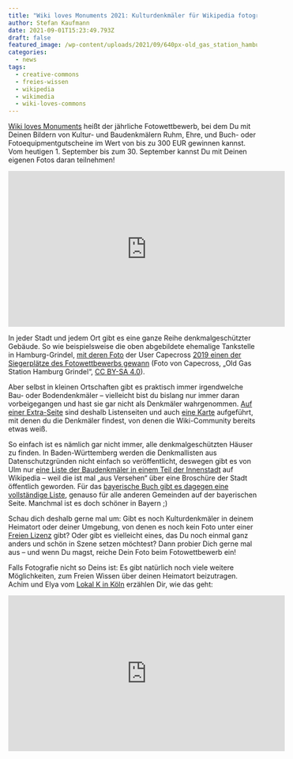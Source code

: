```yaml
---
title: "Wiki loves Monuments 2021: Kulturdenkmäler für Wikipedia fotografieren"
author: Stefan Kaufmann
date: 2021-09-01T15:23:49.793Z
draft: false
featured_image: /wp-content/uploads/2021/09/640px-old_gas_station_hamburg_grindel.jpg
categories:
  - news
tags:
  - creative-commons
  - freies-wissen
  - wikipedia
  - wikimedia
  - wiki-loves-commons
---
```

[Wiki loves Monuments](https://de.wikipedia.org/wiki/Wikipedia:Wiki_Loves_Monuments_2021/Deutschland) heißt der jährliche Fotowettbewerb, bei dem Du mit Deinen Bildern von Kultur- und Baudenkmälern Ruhm, Ehre, und Buch- oder Fotoequipmentgutscheine im Wert von bis zu 300 EUR gewinnen kannst. Vom heutigen 1. September bis zum 30. September kannst Du mit Deinen eigenen Fotos daran teilnehmen!

<iframe width="560" height="315" src="https://www.youtube-nocookie.com/embed/UaceBXVYOKI" title="YouTube video player" frameborder="0" allow="accelerometer; autoplay; clipboard-write; encrypted-media; gyroscope; picture-in-picture" allowfullscreen></iframe>

In jeder Stadt und jedem Ort gibt es eine ganze Reihe denkmalgeschützter Gebäude. So wie beispielsweise die oben abgebildete ehemalige Tankstelle in Hamburg-Grindel, [mit deren Foto](https://commons.wikimedia.org/wiki/File:Old_Gas_Station_Hamburg_Grindel.jpg) der User Capecross [2019 einen der Siegerplätze des Fotowettbewerbs gewann](https://de.wikipedia.org/wiki/Wikipedia:Wiki_Loves_Monuments_2019/Deutschland/Preistr%C3%A4ger) (Foto von Capecross, „Old Gas Station Hamburg Grindel“, [CC BY-SA 4.0](https://creativecommons.org/licenses/by-sa/4.0/legalcode)). 

Aber selbst in kleinen Ortschaften gibt es praktisch immer irgendwelche Bau- oder Bodendenkmäler – vielleicht bist du bislang nur immer daran vorbeigegangen und hast sie gar nicht als Denkmäler wahrgenommen. [Auf einer Extra-Seite](https://de.wikipedia.org/wiki/Wikipedia:Wiki_Loves_Monuments_2021/Deutschland/Denkmale) sind deshalb Listenseiten und auch [eine Karte](https://maps.wikilovesmonuments.org/map?c=48.3734:10.0322:12) aufgeführt, mit denen du die Denkmäler findest, von denen die Wiki-Community bereits etwas weiß.

So einfach ist es nämlich gar nicht immer, alle denkmalgeschützten Häuser zu finden. In Baden-Württemberg werden die Denkmallisten aus Datenschutzgründen nicht einfach so veröffentlicht, deswegen gibt es von Ulm nur [eine Liste der Baudenkmäler in einem Teil der Innenstadt](https://de.wikipedia.org/wiki/Liste_der_Kulturdenkmale_in_Ulm-Innenstadt) auf Wikipedia – weil die ist mal „aus Versehen“ über eine Broschüre der Stadt öffentlich geworden. Für das [bayerische Buch gibt es dagegen eine vollständige Liste](https://de.wikipedia.org/wiki/Liste_der_Baudenkm%C3%A4ler_in_Buch_(Schwaben)), genauso für alle anderen Gemeinden auf der bayerischen Seite. Manchmal ist es doch schöner in Bayern ;)

Schau dich deshalb gerne mal um: Gibt es noch Kulturdenkmäler in deinem Heimatort oder deiner Umgebung, von denen es noch kein Foto unter einer [Freien Lizenz](https://de.wikipedia.org/wiki/Freie_Lizenz) gibt? Oder gibt es vielleicht eines, das Du noch einmal ganz anders und schön in Szene setzen möchtest? Dann probier Dich gerne mal aus – und wenn Du magst, reiche Dein Foto beim Fotowettbewerb ein! 

Falls Fotografie nicht so Deins ist: Es gibt natürlich noch viele weitere Möglichkeiten, zum Freien Wissen über deinen Heimatort beizutragen. Achim und Elya vom [Lokal K in Köln](https://de.wikipedia.org/wiki/Wikipedia:Lokal_K) erzählen Dir, wie das geht:

<iframe width="560" height="315" src="https://www.youtube-nocookie.com/embed/uu82PWyppkU" title="YouTube video player" frameborder="0" allow="accelerometer; autoplay; clipboard-write; encrypted-media; gyroscope; picture-in-picture" allowfullscreen></iframe>